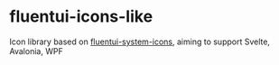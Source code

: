 # fluentui-icons-like
Icon library based on [fluentui-system-icons](https://github.com/microsoft/fluentui-system-icons), aiming to support Svelte, Avalonia, WPF
